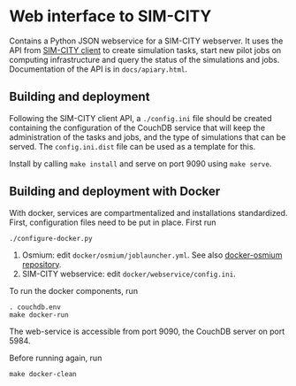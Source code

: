 # Web interface to SIM-CITY

Contains a Python JSON webservice for a SIM-CITY webserver. It uses the API from [SIM-CITY client](https://github.com/NLeSC/sim-city-client) to create simulation tasks, start new pilot jobs on computing infrastructure and query the status of the simulations and jobs. Documentation of the API is in `docs/apiary.html`.

## Building and deployment

Following the SIM-CITY client API, a `./config.ini` file should be created containing the configuration of the CouchDB service that will keep the administration of the tasks and jobs, and the type of simulations that can be served. The `config.ini.dist` file can be used as a template for this.

Install by calling `make install` and serve on port 9090 using `make serve`.

## Building and deployment with Docker

With docker, services are compartmentalized and installations standardized. First, configuration files need to be put in place. First run 

    ./configure-docker.py

1. Osmium: edit `docker/osmium/joblauncher.yml`. See also [docker-osmium repository](https://github.com/NLeSC/docker-osmium).
2. SIM-CITY webservice: edit `docker/webservice/config.ini`.

To run the docker components, run

    . couchdb.env
    make docker-run

The web-service is accessible from port 9090, the CouchDB server on port 5984.

Before running again, run

    make docker-clean

